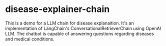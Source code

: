 # disease-explainer-chain

This is a demo for a LLM chain for disease explanaition. It's an implementation of LangChain's ConversationalRetrieverChain using OpenAI LLM. The chatbot is capable of answering questions regarding diseases and medical conditions.
